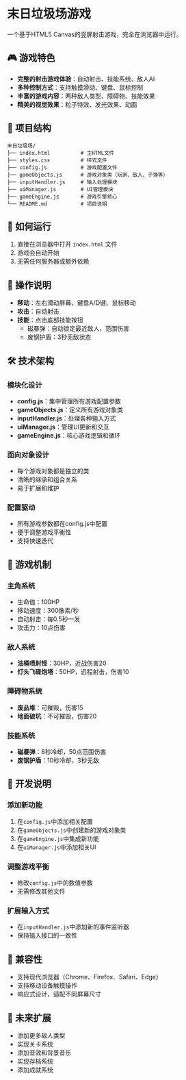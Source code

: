 # 末日垃圾场游戏

一个基于HTML5 Canvas的竖屏射击游戏，完全在浏览器中运行。

## 🎮 游戏特色

- **完整的射击游戏体验**：自动射击、技能系统、敌人AI
- **多种控制方式**：支持触摸滑动、键盘、鼠标控制
- **丰富的游戏内容**：两种敌人类型、障碍物、技能效果
- **精美的视觉效果**：粒子特效、发光效果、动画

## 📁 项目结构

```
末日垃圾场/
├── index.html          # 主HTML文件
├── styles.css          # 样式文件
├── config.js           # 游戏配置文件
├── gameObjects.js      # 游戏对象类（玩家、敌人、子弹等）
├── inputHandler.js     # 输入处理模块
├── uiManager.js        # UI管理模块
├── gameEngine.js       # 游戏引擎核心
└── README.md           # 项目说明
```

## 🚀 如何运行

1. 直接在浏览器中打开 `index.html` 文件
2. 游戏会自动开始
3. 无需任何服务器或额外依赖

## 🎯 操作说明

- **移动**：左右滑动屏幕、键盘A/D键、鼠标移动
- **攻击**：自动射击
- **技能**：点击底部技能按钮
  - 磁暴弹：自动锁定最近敌人，范围伤害
  - 废钢护盾：3秒无敌状态

## 🛠️ 技术架构

### 模块化设计
- **config.js**：集中管理所有游戏配置参数
- **gameObjects.js**：定义所有游戏对象类
- **inputHandler.js**：处理各种输入方式
- **uiManager.js**：管理UI更新和交互
- **gameEngine.js**：核心游戏逻辑和循环

### 面向对象设计
- 每个游戏对象都是独立的类
- 清晰的继承和组合关系
- 易于扩展和维护

### 配置驱动
- 所有游戏参数都在config.js中配置
- 便于调整游戏平衡性
- 支持快速迭代

## 🎨 游戏机制

### 主角系统
- 生命值：100HP
- 移动速度：300像素/秒
- 自动射击：每0.5秒一发
- 攻击力：10点伤害

### 敌人系统
- **油桶喷射怪**：30HP，近战伤害20
- **灯头飞碟炮塔**：50HP，远程射击，伤害10

### 障碍物系统
- **废品堆**：可摧毁，伤害15
- **地面破坑**：不可摧毁，伤害20

### 技能系统
- **磁暴弹**：8秒冷却，50点范围伤害
- **废钢护盾**：10秒冷却，3秒无敌

## 🔧 开发说明

### 添加新功能
1. 在`config.js`中添加相关配置
2. 在`gameObjects.js`中创建新的游戏对象类
3. 在`gameEngine.js`中集成新功能
4. 在`uiManager.js`中添加相关UI

### 调整游戏平衡
- 修改`config.js`中的数值参数
- 无需修改其他文件

### 扩展输入方式
- 在`inputHandler.js`中添加新的事件监听器
- 保持输入接口的一致性

## 📱 兼容性

- 支持现代浏览器（Chrome、Firefox、Safari、Edge）
- 支持移动设备触摸操作
- 响应式设计，适配不同屏幕尺寸

## 🎯 未来扩展

- 添加更多敌人类型
- 实现关卡系统
- 添加音效和背景音乐
- 实现存档系统
- 添加成就系统


